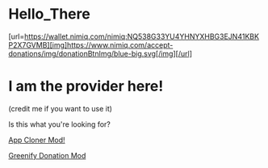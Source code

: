 # Hello_There

[url=https://wallet.nimiq.com/nimiq:NQ538G33YU4YHNYXHBG3EJN41KBKP2X7GVMB][img]https://www.nimiq.com/accept-donations/img/donationBtnImg/blue-big.svg[/img][/url]


# I am the provider here!
(credit me if you want to use it)

Is this what you're looking for?

[App Cloner Mod!](https://www.mirrored.to/files/3SSWKF9V/App-Cloner-Pro-v1.5.32-ModBy12tree.apk_links)

[Greenify Donation Mod](https://mir.cr/1E2GGFBQ)
